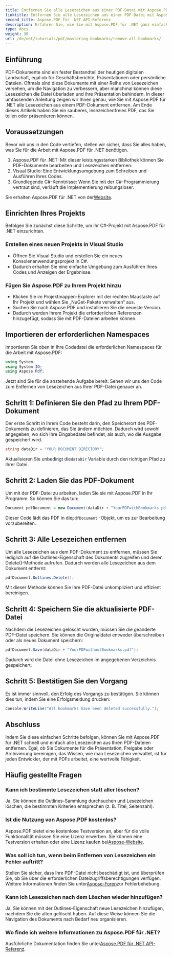 ```yaml
---
title: Entfernen Sie alle Lesezeichen aus einer PDF-Datei mit Aspose.PDF für .NET
linktitle: Entfernen Sie alle Lesezeichen aus einer PDF-Datei mit Aspose.PDF für .NET
second_title: Aspose.PDF für .NET API-Referenz
description: Erfahren Sie, wie Sie mit Aspose.PDF für .NET ganz einfach alle Lesezeichen aus einem PDF-Dokument entfernen. Diese Schritt-für-Schritt-Anleitung enthält detaillierte Anweisungen.
type: docs
weight: 30
url: /de/net/tutorials/pdf/mastering-bookmarks/remove-all-bookmarks/
---
```

## Einführung

PDF-Dokumente sind ein fester Bestandteil der heutigen digitalen Landschaft, egal ob für Geschäftsberichte, Präsentationen oder persönliche Dateien. Oftmals sind diese Dokumente mit einer Reihe von Lesezeichen versehen, um die Navigation zu verbessern, aber manchmal können diese Lesezeichen die Datei überladen und ihre Präsentation behindern. In dieser umfassenden Anleitung zeigen wir Ihnen genau, wie Sie mit Aspose.PDF für .NET alle Lesezeichen aus einem PDF-Dokument entfernen. Am Ende dieses Artikels haben Sie ein sauberes, lesezeichenfreies PDF, das Sie teilen oder präsentieren können.

## Voraussetzungen

Bevor wir uns in den Code vertiefen, stellen wir sicher, dass Sie alles haben, was Sie für die Arbeit mit Aspose.PDF für .NET benötigen.

1. Aspose.PDF für .NET: Mit dieser leistungsstarken Bibliothek können Sie PDF-Dokumente bearbeiten und Lesezeichen entfernen.
2. Visual Studio: Eine Entwicklungsumgebung zum Schreiben und Ausführen Ihres Codes.
3. Grundlegende C#-Kenntnisse: Wenn Sie mit der C#-Programmierung vertraut sind, verläuft die Implementierung reibungsloser.

 Sie erhalten Aspose.PDF für .NET von der[Website](https://releases.aspose.com/pdf/net/).

## Einrichten Ihres Projekts

Befolgen Sie zunächst diese Schritte, um Ihr C#-Projekt mit Aspose.PDF für .NET einzurichten.

### Erstellen eines neuen Projekts in Visual Studio

- Öffnen Sie Visual Studio und erstellen Sie ein neues Konsolenanwendungsprojekt in C#.
- Dadurch erhalten Sie eine einfache Umgebung zum Ausführen Ihres Codes und Anzeigen der Ergebnisse.

### Fügen Sie Aspose.PDF zu Ihrem Projekt hinzu

- Klicken Sie im Projektmappen-Explorer mit der rechten Maustaste auf Ihr Projekt und wählen Sie „NuGet-Pakete verwalten“ aus.
- Suchen Sie nach Aspose.PDF und installieren Sie die neueste Version.
- Dadurch werden Ihrem Projekt die erforderlichen Referenzen hinzugefügt, sodass Sie mit PDF-Dateien arbeiten können.

## Importieren der erforderlichen Namespaces

Importieren Sie oben in Ihre Codedatei die erforderlichen Namespaces für die Arbeit mit Aspose.PDF:

```csharp
using System;
using System.IO;
using Aspose.Pdf;
```

Jetzt sind Sie für die anstehende Aufgabe bereit. Sehen wir uns den Code zum Entfernen von Lesezeichen aus Ihrer PDF-Datei genauer an.

## Schritt 1: Definieren Sie den Pfad zu Ihrem PDF-Dokument

Der erste Schritt in Ihrem Code besteht darin, den Speicherort des PDF-Dokuments zu definieren, das Sie ändern möchten. Dadurch wird sowohl angegeben, wo sich Ihre Eingabedatei befindet, als auch, wo die Ausgabe gespeichert wird.

```csharp
string dataDir = "YOUR DOCUMENT DIRECTORY";
```

 Aktualisieren Sie unbedingt die`dataDir` Variable durch den richtigen Pfad zu Ihrer Datei.

## Schritt 2: Laden Sie das PDF-Dokument

Um mit der PDF-Datei zu arbeiten, laden Sie sie mit Aspose.PDF in Ihr Programm. So können Sie das tun:

```csharp
Document pdfDocument = new Document(dataDir + "YourPDFwithBookmarks.pdf");
```

 Dieser Code lädt das PDF in die`pdfDocument` -Objekt, um es zur Bearbeitung vorzubereiten.

## Schritt 3: Alle Lesezeichen entfernen

Um alle Lesezeichen aus dem PDF-Dokument zu entfernen, müssen Sie lediglich auf die Outlines-Eigenschaft des Dokuments zugreifen und deren Delete()-Methode aufrufen. Dadurch werden alle Lesezeichen aus dem Dokument entfernt:

```csharp
pdfDocument.Outlines.Delete();
```

Mit dieser Methode können Sie Ihre PDF-Datei unkompliziert und effizient bereinigen.

## Schritt 4: Speichern Sie die aktualisierte PDF-Datei

Nachdem die Lesezeichen gelöscht wurden, müssen Sie die geänderte PDF-Datei speichern. Sie können die Originaldatei entweder überschreiben oder als neues Dokument speichern:

```csharp
pdfDocument.Save(dataDir + "YourPDFwithoutBookmarks.pdf");
```

Dadurch wird die Datei ohne Lesezeichen im angegebenen Verzeichnis gespeichert.

## Schritt 5: Bestätigen Sie den Vorgang

Es ist immer sinnvoll, den Erfolg des Vorgangs zu bestätigen. Sie können dies tun, indem Sie eine Erfolgsmeldung drucken:

```csharp
Console.WriteLine("All bookmarks have been deleted successfully.");
```

## Abschluss

Indem Sie diese einfachen Schritte befolgen, können Sie mit Aspose.PDF für .NET schnell und einfach alle Lesezeichen aus Ihren PDF-Dateien entfernen. Egal, ob Sie Dokumente für die Präsentation, Freigabe oder Archivierung bereinigen, das Wissen, wie man Lesezeichen verwaltet, ist für jeden Entwickler, der mit PDFs arbeitet, eine wertvolle Fähigkeit.

## Häufig gestellte Fragen

### Kann ich bestimmte Lesezeichen statt aller löschen?

Ja, Sie können die Outlines-Sammlung durchsuchen und Lesezeichen löschen, die bestimmten Kriterien entsprechen (z. B. Titel, Seitenzahl).

### Ist die Nutzung von Aspose.PDF kostenlos?

 Aspose.PDF bietet eine kostenlose Testversion an, aber für die volle Funktionalität müssen Sie eine Lizenz erwerben. Sie können eine Testversion erhalten oder eine Lizenz kaufen bei[Aspose-Website](https://purchase.aspose.com/buy).

### Was soll ich tun, wenn beim Entfernen von Lesezeichen ein Fehler auftritt?

 Stellen Sie sicher, dass Ihre PDF-Datei nicht beschädigt ist, und überprüfen Sie, ob Sie über die erforderlichen Dateizugriffsberechtigungen verfügen. Weitere Informationen finden Sie unter[Aspose-Foren](https://forum.aspose.com/c/pdf/9)zur Fehlerbehebung.

### Kann ich Lesezeichen nach dem Löschen wieder hinzufügen?

Ja, Sie können mit der Outlines-Eigenschaft neue Lesezeichen hinzufügen, nachdem Sie die alten gelöscht haben. Auf diese Weise können Sie die Navigation des Dokuments nach Bedarf neu organisieren.

### Wo finde ich weitere Informationen zu Aspose.PDF für .NET?

 Ausführliche Dokumentation finden Sie unter[Aspose.PDF für .NET API-Referenz](https://reference.aspose.com/pdf/net/).